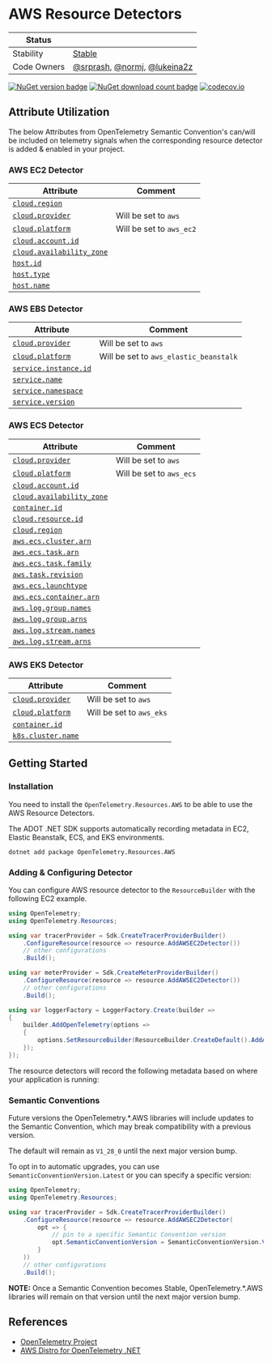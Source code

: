 # AWS Resource Detectors

| Status      |           |
| ----------- | --------- |
| Stability   | [Stable](../../README.md#stable) |
| Code Owners | [@srprash](https://github.com/srprash), [@normj](https://github.com/normj), [@lukeina2z](https://github.com/lukeina2z) |

[![NuGet version badge](https://img.shields.io/nuget/v/OpenTelemetry.Resources.AWS)](https://www.nuget.org/packages/OpenTelemetry.Resources.AWS)
[![NuGet download count badge](https://img.shields.io/nuget/dt/OpenTelemetry.Resources.AWS)](https://www.nuget.org/packages/OpenTelemetry.Resources.AWS)
[![codecov.io](https://codecov.io/gh/open-telemetry/opentelemetry-dotnet-contrib/branch/main/graphs/badge.svg?flag=unittests-Resources.AWS)](https://app.codecov.io/gh/open-telemetry/opentelemetry-dotnet-contrib?flags[0]=unittests-Resources.AWS)

## Attribute Utilization

The below Attributes from OpenTelemetry Semantic Convention's can/will be included
on telemetry signals when the corresponding resource detector is
added & enabled in your project.

### AWS EC2 Detector

| Attribute | Comment |
| --- | --- |
|[`cloud.region`](https://opentelemetry.io/docs/specs/semconv/registry/attributes/cloud/#cloud-region) | |
| [`cloud.provider`](https://opentelemetry.io/docs/specs/semconv/registry/attributes/cloud/#cloud-provider) | Will be set to `aws` |
| [`cloud.platform`](https://opentelemetry.io/docs/specs/semconv/registry/attributes/cloud/#cloud-platform) | Will be set to `aws_ec2` |
| [`cloud.account.id`](https://opentelemetry.io/docs/specs/semconv/registry/attributes/cloud/#cloud-account-id) | |
| [`cloud.availability_zone`](https://opentelemetry.io/docs/specs/semconv/registry/attributes/cloud/#cloud-availability-zone) | |
|[`host.id`](https://opentelemetry.io/docs/specs/semconv/registry/attributes/host/#host-id)| |
|[`host.type`](https://opentelemetry.io/docs/specs/semconv/registry/attributes/host/#host-type)| |
|[`host.name`](https://opentelemetry.io/docs/specs/semconv/registry/attributes/host/#host-name)| |

### AWS EBS Detector

| Attribute | Comment |
| --- | --- |
| [`cloud.provider`](https://opentelemetry.io/docs/specs/semconv/registry/attributes/cloud/#cloud-provider) | Will be set to `aws` |
| [`cloud.platform`](https://opentelemetry.io/docs/specs/semconv/registry/attributes/cloud/#cloud-platform) | Will be set to `aws_elastic_beanstalk` |
| [`service.instance.id`](https://opentelemetry.io/docs/specs/semconv/registry/attributes/service/#service-instance-id) | |
| [`service.name`](https://opentelemetry.io/docs/specs/semconv/registry/attributes/service/#service-name) | |
| [`service.namespace`](https://opentelemetry.io/docs/specs/semconv/registry/attributes/service/#service-namespace) | |
| [`service.version`](https://opentelemetry.io/docs/specs/semconv/registry/attributes/service/#service-version) | |

### AWS ECS Detector

| Attribute | Comment |
| --- | --- |
| [`cloud.provider`](https://opentelemetry.io/docs/specs/semconv/registry/attributes/cloud/#cloud-provider) | Will be set to `aws` |
| [`cloud.platform`](https://opentelemetry.io/docs/specs/semconv/registry/attributes/cloud/#cloud-platform) | Will be set to `aws_ecs` |
| [`cloud.account.id`](https://opentelemetry.io/docs/specs/semconv/registry/attributes/cloud/#cloud-account-id) | |
| [`cloud.availability_zone`](https://opentelemetry.io/docs/specs/semconv/registry/attributes/cloud/#cloud-availability-zone) | |
|[`container.id`](https://opentelemetry.io/docs/specs/semconv/registry/attributes/container/#container-id) | |
|[`cloud.resource.id`](https://opentelemetry.io/docs/specs/semconv/registry/attributes/cloud/#cloud-resource-id) | |
|[`cloud.region`](https://opentelemetry.io/docs/specs/semconv/registry/attributes/cloud/#cloud-region) | |
|[`aws.ecs.cluster.arn`](https://opentelemetry.io/docs/specs/semconv/registry/attributes/aws/#aws-ecs-cluster-arn) | |
|[`aws.ecs.task.arn`](https://opentelemetry.io/docs/specs/semconv/registry/attributes/aws/#aws-ecs-task-arn) | |
|[`aws.ecs.task.family`](https://opentelemetry.io/docs/specs/semconv/registry/attributes/aws/#aws-ecs-task-family) | |
|[`aws.task.revision`](https://opentelemetry.io/docs/specs/semconv/registry/attributes/aws/#aws-ecs-task-revision) | |
|[`aws.ecs.launchtype`](https://opentelemetry.io/docs/specs/semconv/registry/attributes/aws/#aws-ecs-launchtype) | |
|[`aws.ecs.container.arn`](https://opentelemetry.io/docs/specs/semconv/registry/attributes/aws/#aws-ecs-container-arn) | |
|[`aws.log.group.names`](https://opentelemetry.io/docs/specs/semconv/registry/attributes/aws/#aws-log-group-names) | |
|[`aws.log.group.arns`](https://opentelemetry.io/docs/specs/semconv/registry/attributes/aws/#aws-log-group-arns) | |
|[`aws.log.stream.names`](https://opentelemetry.io/docs/specs/semconv/registry/attributes/aws/#aws-log-stream-names) | |
|[`aws.log.stream.arns`](https://opentelemetry.io/docs/specs/semconv/registry/attributes/aws/#aws-log-stream-arns) | |

### AWS EKS Detector

| Attribute | Comment |
| --- | --- |
| [`cloud.provider`](https://opentelemetry.io/docs/specs/semconv/registry/attributes/cloud/#cloud-provider) | Will be set to `aws` |
| [`cloud.platform`](https://opentelemetry.io/docs/specs/semconv/registry/attributes/cloud/#cloud-platform) | Will be set to `aws_eks` |
|[`container.id`](https://opentelemetry.io/docs/specs/semconv/registry/attributes/container/#container-id) | |
|[`k8s.cluster.name`](https://opentelemetry.io/docs/specs/semconv/registry/attributes/k8s/#k8s-cluster-name) | |

## Getting Started

### Installation

You need to install the
`OpenTelemetry.Resources.AWS` to be able to use the
AWS Resource Detectors.

The ADOT .NET SDK supports automatically recording metadata in
EC2, Elastic Beanstalk, ECS, and EKS environments.

```shell
dotnet add package OpenTelemetry.Resources.AWS
```

### Adding & Configuring Detector

You can configure AWS resource detector to
the `ResourceBuilder` with the following EC2 example.

```csharp
using OpenTelemetry;
using OpenTelemetry.Resources;

using var tracerProvider = Sdk.CreateTracerProviderBuilder()
    .ConfigureResource(resource => resource.AddAWSEC2Detector())
    // other configurations
    .Build();

using var meterProvider = Sdk.CreateMeterProviderBuilder()
    .ConfigureResource(resource => resource.AddAWSEC2Detector())
    // other configurations
    .Build();

using var loggerFactory = LoggerFactory.Create(builder =>
{
    builder.AddOpenTelemetry(options =>
    {
        options.SetResourceBuilder(ResourceBuilder.CreateDefault().AddAWSEC2Detector());
    });
});
```

The resource detectors will record the following metadata based on where
your application is running:

### Semantic Conventions

Future versions the OpenTelemetry.*.AWS libraries will include updates to the
Semantic Convention, which may break compatibility with a previous version.

The default will remain as `V1_28_0` until the next major version bump.

To opt in to automatic upgrades, you can use `SemanticConventionVersion.Latest`
or you can specify a specific version:

```csharp
using OpenTelemetry;
using OpenTelemetry.Resources;

using var tracerProvider = Sdk.CreateTracerProviderBuilder()
    .ConfigureResource(resource => resource.AddAWSEC2Detector(
        opt => {
            // pin to a specific Semantic Convention version
            opt.SemanticConventionVersion = SemanticConventionVersion.V1_29_0;
        }
    ))
    // other configurations
    .Build();
```

**NOTE:** Once a Semantic Convention becomes Stable, OpenTelemetry.*.AWS
libraries will remain on that version until the
next major version bump.

## References

- [OpenTelemetry Project](https://opentelemetry.io/)
- [AWS Distro for OpenTelemetry .NET](https://aws-otel.github.io/docs/getting-started/dotnet-sdk)
